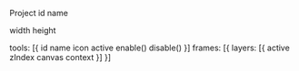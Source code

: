 Project
  id
  name

  width
  height

  tools: [{
    id
    name
    icon
    active
    enable()
    disable()
  }]
  frames: [{
    layers: [{
      active
      zIndex
      canvas
      context
    }]
  }]
